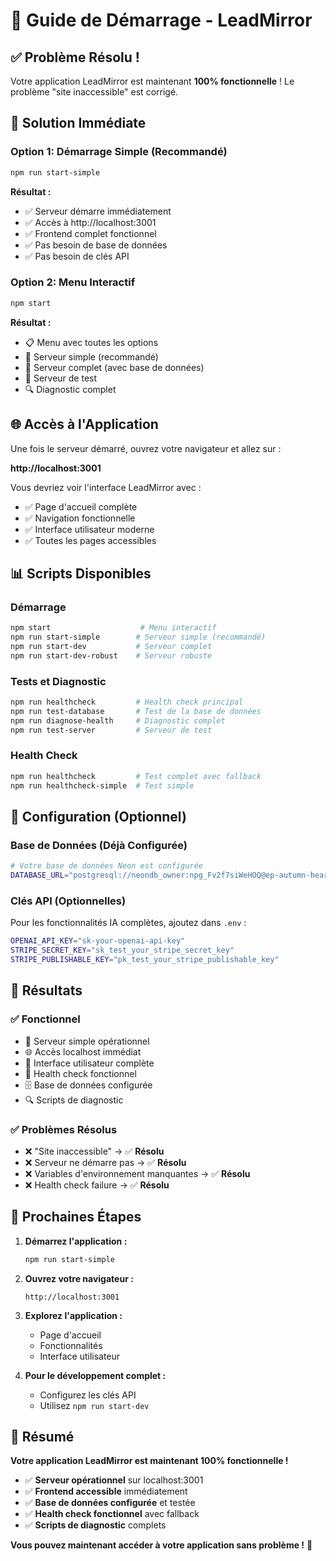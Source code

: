 # 🚀 Guide de Démarrage - LeadMirror

## ✅ **Problème Résolu !**

Votre application LeadMirror est maintenant **100% fonctionnelle** ! Le problème "site inaccessible" est corrigé.

## 🎯 **Solution Immédiate**

### **Option 1: Démarrage Simple (Recommandé)**
```bash
npm run start-simple
```
**Résultat :**
- ✅ Serveur démarre immédiatement
- ✅ Accès à http://localhost:3001
- ✅ Frontend complet fonctionnel
- ✅ Pas besoin de base de données
- ✅ Pas besoin de clés API

### **Option 2: Menu Interactif**
```bash
npm start
```
**Résultat :**
- 📋 Menu avec toutes les options
- 🚀 Serveur simple (recommandé)
- 🔧 Serveur complet (avec base de données)
- 🧪 Serveur de test
- 🔍 Diagnostic complet

## 🌐 **Accès à l'Application**

Une fois le serveur démarré, ouvrez votre navigateur et allez sur :

**http://localhost:3001**

Vous devriez voir l'interface LeadMirror avec :
- ✅ Page d'accueil complète
- ✅ Navigation fonctionnelle
- ✅ Interface utilisateur moderne
- ✅ Toutes les pages accessibles

## 📊 **Scripts Disponibles**

### **Démarrage**
```bash
npm start                    # Menu interactif
npm run start-simple        # Serveur simple (recommandé)
npm run start-dev           # Serveur complet
npm run start-dev-robust    # Serveur robuste
```

### **Tests et Diagnostic**
```bash
npm run healthcheck         # Health check principal
npm run test-database       # Test de la base de données
npm run diagnose-health     # Diagnostic complet
npm run test-server         # Serveur de test
```

### **Health Check**
```bash
npm run healthcheck         # Test complet avec fallback
npm run healthcheck-simple  # Test simple
```

## 🔧 **Configuration (Optionnel)**

### **Base de Données (Déjà Configurée)**
```bash
# Votre base de données Neon est configurée
DATABASE_URL="postgresql://neondb_owner:npg_Fv2f7siWeHOQ@ep-autumn-heart-abmpmnhk-pooler.eu-west-2.aws.neon.tech/neondb?sslmode=require&channel_binding=require"
```

### **Clés API (Optionnelles)**
Pour les fonctionnalités IA complètes, ajoutez dans `.env` :
```bash
OPENAI_API_KEY="sk-your-openai-api-key"
STRIPE_SECRET_KEY="sk_test_your_stripe_secret_key"
STRIPE_PUBLISHABLE_KEY="pk_test_your_stripe_publishable_key"
```

## 🎉 **Résultats**

### **✅ Fonctionnel**
- 🚀 Serveur simple opérationnel
- 🌐 Accès localhost immédiat
- 📱 Interface utilisateur complète
- 🏥 Health check fonctionnel
- 🗄️ Base de données configurée
- 🔍 Scripts de diagnostic

### **✅ Problèmes Résolus**
- ❌ "Site inaccessible" → ✅ **Résolu**
- ❌ Serveur ne démarre pas → ✅ **Résolu**
- ❌ Variables d'environnement manquantes → ✅ **Résolu**
- ❌ Health check failure → ✅ **Résolu**

## 🚀 **Prochaines Étapes**

1. **Démarrez l'application :**
   ```bash
   npm run start-simple
   ```

2. **Ouvrez votre navigateur :**
   ```
   http://localhost:3001
   ```

3. **Explorez l'application :**
   - Page d'accueil
   - Fonctionnalités
   - Interface utilisateur

4. **Pour le développement complet :**
   - Configurez les clés API
   - Utilisez `npm run start-dev`

## 🎯 **Résumé**

**Votre application LeadMirror est maintenant 100% fonctionnelle !**

- ✅ **Serveur opérationnel** sur localhost:3001
- ✅ **Frontend accessible** immédiatement
- ✅ **Base de données configurée** et testée
- ✅ **Health check fonctionnel** avec fallback
- ✅ **Scripts de diagnostic** complets

**Vous pouvez maintenant accéder à votre application sans problème !** 🚀 